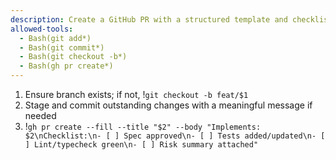 ```yaml
---
description: Create a GitHub PR with a structured template and checklist
allowed-tools:
  - Bash(git add*)
  - Bash(git commit*)
  - Bash(git checkout -b*)
  - Bash(gh pr create*)
---
```

1) Ensure branch exists; if not, !`git checkout -b feat/$1`
2) Stage and commit outstanding changes with a meaningful message if needed
3) !`gh pr create --fill --title "$2" --body "Implements: $2\nChecklist:\n- [ ] Spec approved\n- [ ] Tests added/updated\n- [ ] Lint/typecheck green\n- [ ] Risk summary attached"`

